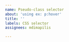 ```yaml
---
name: Pseudo-class selector
about: 'using ex: p:hover'
title: ''
labels: CSS selector
assignees: mdimapilis

---
```



